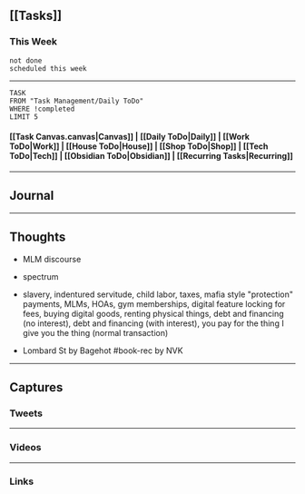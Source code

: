 ## [[Tasks]]

### This Week

```tasks
not done
scheduled this week
```

---
```dataview
TASK
FROM "Task Management/Daily ToDo"
WHERE !completed
LIMIT 5
```


#### [[Task Canvas.canvas|Canvas]] | [[Daily ToDo|Daily]] | [[Work ToDo|Work]] |  [[House ToDo|House]] |  [[Shop ToDo|Shop]] | [[Tech ToDo|Tech]] | [[Obsidian ToDo|Obsidian]] | [[Recurring Tasks|Recurring]] 
---
## Journal

---
## Thoughts
- MLM discourse 
- spectrum 
- slavery, indentured servitude, child labor, taxes, mafia style "protection" payments, MLMs, HOAs, gym memberships, digital feature locking for fees, buying digital goods, renting physical things, debt and financing (no interest), debt and financing (with interest), you pay for the thing I give you the thing (normal transaction)

- Lombard St by Bagehot #book-rec by NVK


---
## Captures

### Tweets

---
### Videos

---
### Links



